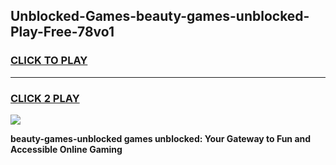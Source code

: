 
## Unblocked-Games-beauty-games-unblocked-Play-Free-78vo1
<h3>
<a href="https://premium76.site?title=beauty-games-unblocked&ref=22A">CLICK TO PLAY</a></h3>
<hr>

<h3>
<a href="https://premium76.site?title=beauty-games-unblocked&ref=22A">CLICK 2 PLAY</a>
  
</h3>

<a href="https://premium76.site?title=beauty-games-unblocked&ref=22A"><img src="https://clearcache.store/games.png"></a>


**beauty-games-unblocked games unblocked: Your Gateway to Fun and Accessible Online Gaming**
